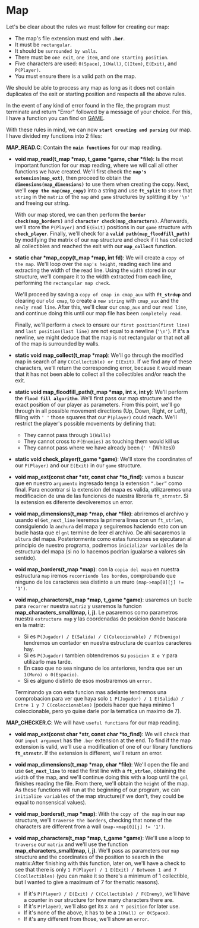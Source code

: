 # Map

Let's be clear about the rules we must follow for creating our map:

- The map's file extension must end with **`.ber`**.
- It must be `rectangular`.
- It should be `surrounded by walls`.
- There must be `one exit`, `one item`, and `one starting position`.
- Five characters are used: `0(Space)`, `1(Wall)`, `C(Item)`, `E(Exit)`, and `P(Player)`.
- You must ensure there is a valid path on the map.

We should be able to process any map as long as it does not contain duplicates of the exit or starting position and respects all the above rules.

In the event of any kind of error found in the file, the program must terminate and return "Error" followed by a message of your choice. For this, I have a function you can find on [GAME](https://github.com/MiMendiola/So_long/tree/main/Documentation/GAME.md).

With these rules in mind, we can now **`start creating and parsing`** our map. I have divided my functions into 2 files:

**MAP_READ.C**: Contain the **`main functions`** for our map reading.

- **void map_read(t_map *map, t_game *game, char *file)**: Is the most important function for our map reading, where we will call all other functions we have created. We'll first check the **`map's extension(map_ext)`**, then proceed to obtain the **`dimensions(map_dimensions)`** to use them when creating the copy. Next, we'll **`copy the map(map_copy)`** into a string and use **`ft_split`** to `store` that `string` in the `matrix` of the `map` and `game` structures by splitting it by `'\n'` and freeing our string.
    
    With our map stored, we can then perform the **`border check(map_borders)`** and **`character check(map_characters)`**. Afterwards, we'll store the `P(Player)` and `E(Exit)` positions in our `game` structure with **`check_player`**. Finally, we'll check for a **`valid path(map_floodfill_path)`** by modifying the matrix of our `map` structure and check if it has collected all collectibles and reached the exit with our **`map_collect`** function.
    
- **static char *map_copy(t_map *map, int fd)**: We will create a `copy of the map`. We'll loop over the `map's height`, reading each line and extracting the width of the read line. Using the `width` stored in our structure, we'll compare it to the width extracted from each line, performing the `rectangular map check`.
    
    We'll proceed by saving a `copy of cmap in cmap_aux` with **`ft_strdup`** and clearing our `old cmap`, to create a `new string` with `cmap_aux` and the `newly read line`. After this, we'll clear our `cmap_aux` and our `read line`, and continue doing this until our map file has been `completely read`.
    
    Finally, we'll perform a `check` to ensure our `first position(first line)` and `last position(last line)` are not equal to a newline (`'\n'`). If it's a newline, we might deduce that the map is not rectangular or that not all of the map is surrounded by walls.

- **static void map_collect(t_map *map)**: We'll go through the modified map in search of any `C(Collectible) or E(Exit)`. If we find any of these characters, we'll return the corresponding error, because it would mean that it has not been able to collect all the collectibles and/or reach the exit.

- **static void map_floodfill_path(t_map *map, int x, int y)**: We'll perform the **`flood fill algorithm`**. We'll first pass our map structure and the exact position of our player as parameters. From this point, we'll go through in all possible movement directions (Up, Down, Right, or Left), filling with `' '` those squares that our `P(player)` could reach. We'll restrict the player's possible movements by defining that:
    - They cannot pass through `1(Walls)`
    - They cannot cross to `F(Enemies)` as touching them would kill us
    - They cannot pass where we have already been (`' '` (Whites))

- **static void check_player(t_game *game)**: We'll store the coordinates of our `P(Player)` and our `E(Exit)` in our `game` structure.











- **void		map_ext(const char *str, const char *to_find)**: vamos a buscar que en nuestro `argumento` ingresado tenga la extension `“.ber”` como final. Para encontrar si la extension del mapa es valida, utilizaremos una modificacion de una de las funciones de nuestra libreria `ft_strnstr`. Si la extension es diferente devolveremos un error.
- **void		map_dimensions(t_map *map, char *file)**: abriremos el archivo y usando el `Get_next_line` leeremos la primera linea con un `ft_strlen`, consiguiendo la `anchura` del mapa y seguiremos haciendo esto con un bucle hasta que el `gnl` termine de leer el archivo. De ahi sacaremos la `altura` del mapa. Posteriormente como estas funciones se ejecutaran al principio de nuestro programa, podremos `inicializar variables` de la estructura del mapa (si no lo hacemos podrian igualarse a valores sin sentido).
- **void		map_borders(t_map *map)**: con la `copia del mapa` en nuestra estructura `map` iremos `recorriendo los bordes`, comprobando que ninguno de los caracteres sea distinto a un muro `(map->map[0][j] != '1')`.
- **void		map_characters(t_map *map, t_game *game)**: usaremos un bucle para `recorrer` nuestra `matriz` y usaremos la funcion **map_characters_small(map, i, j)**. Le pasaremos como parametros nuestra `estructura map` y las coordenadas de posicion donde bascara en la matriz:
    - Si es `P(Jugador) / E(Salida) / C(Coleccionable) / F(Enemigo)` tendremos un contador en nuestra estructura de cuantos caracteres hay.
    - Si es `P(Jugador)` tambien obtendremos su `posicion X e Y` para utilizarlo mas tarde.
    - En caso que no sea ninguno de los anteriores, tendra que ser un `1(Muro) o 0(Espacio)`.
    - Si es alguno distinto de esos mostraremos un `error`.
    
    Terminando ya con esta funcion mas adelante tendremos una comprobacion para ver que haya solo `1 P(Jugador) / 1 E(Salida) / Entre 1 y 7 C(coleccionables)` (podeis hacer que haya minimo 1 coleccionable, pero yo quise darle por la tematica un maximo de 7).





**MAP_CHECKER.C**: We will have `useful functions` for our map reading.

- **void map_ext(const char *str, const char *to_find)**: We will check that our `input argument` has the `.ber` extension at the end. To find if the map extension is valid, we'll use a modification of one of our library functions **`ft_strnstr`**. If the extension is different, we'll return an error.

- **void map_dimensions(t_map *map, char *file)**: We'll open the file and use **`Get_next_line`** to read the first line with a **`ft_strlen`**, obtaining the `width` of the map, and we'll continue doing this with a loop until the `gnl` finishes reading the file. From there, we'll obtain the `height` of the map. As these functions will run at the beginning of our program, we can `initialize variables` of the map structure(if we don't, they could be equal to nonsensical values).

- **void map_borders(t_map *map)**: With the `copy of the map` in our `map` structure, we'll `traverse the borders`, checking that none of the characters are different from a wall `(map->map[0][j] != '1')`.

- **void map_characters(t_map *map, t_game *game)**: We'll use a loop to `traverse` our `matrix` and we'll use the function **map_characters_small(map, i, j)**. We'll pass as parameters our `map` structure and the coordinates of the position to search in the matrix:After finishing with this function, later on, we'll have a check to see that there is only `1 P(Player) / 1 E(Exit) / Between 1 and 7 C(collectibles)` (you can make it so there's a minimum of 1 collectible, but I wanted to give a maximum of 7 for thematic reasons).
    - If it's `P(Player) / E(Exit) / C(Collectible) / F(Enemy)`, we'll have a counter in our structure for how many characters there are.
    - If it's `P(Player)`, we'll also get its `X and Y position` for later use.
    - If it's none of the above, it has to be a `1(Wall) or 0(Space)`.
    - If it's any different from those, we'll show an `error`.